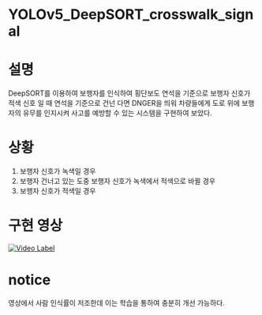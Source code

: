 # YOLOv5_DeepSORT_crosswalk_signal

# 설명
DeepSORT를 이용하여 보행자를 인식하여 횡단보도 연석을 기준으로 보행자 신호가 적색 신호 일 때 연석을 기준으로 건넌 다면 DNGER을 띄워 차량들에게 도로 위에 보행자의 유무를 인지시켜 사고를 예방할 수 있는 시스템을 구현하여 보았다.

# 상황
1. 보행자 신호가 녹색일 경우
2. 보행자 건너고 있는 도중 보행자 신호가 녹색에서 적색으로 바뀔 경우
3. 보행자 신호가 적색일 경우

# 구현 영상
[![Video Label](http://img.youtube.com/vi/Spxs9Y-MiNg/0.jpg)](https://youtu.be/Spxs9Y-MiNg?t=0s)

# notice
영상에서 사람 인식률이 저조한데 이는 학습을 통하여 충분히 개선 가능하다.
